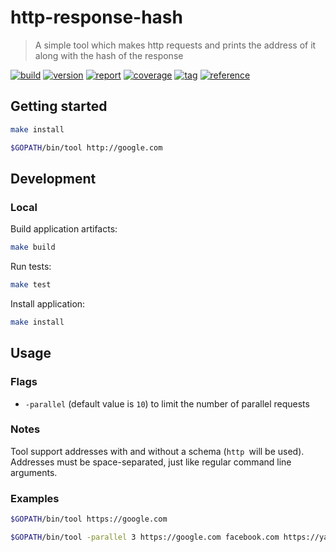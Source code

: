 # http-response-hash

> A simple tool which makes http requests and prints the address of it along with the hash of the response

[![build](https://img.shields.io/github/workflow/status/alebabai/http-response-hash/CI)](https://github.com/alebabai/http-response-hash/actions?query=workflow%3ACI)
[![version](https://img.shields.io/github/go-mod/go-version/alebabai/http-response-hash)](https://go.dev/)
[![report](https://goreportcard.com/badge/github.com/alebabai/http-response-hash)](https://goreportcard.com/report/github.com/alebabai/http-response-hash)
[![coverage](https://img.shields.io/codecov/c/github/alebabai/http-response-hash)](https://codecov.io/github/alebabai/http-response-hash)
[![tag](https://img.shields.io/github/tag/alebabai/http-response-hash.svg)](https://github.com/alebabai/http-response-hash/tags)
[![reference](https://pkg.go.dev/badge/github.com/alebabai/http-response-hash.svg)](https://pkg.go.dev/github.com/alebabai/http-response-hash)

## Getting started

```bash
make install
```

```bash
$GOPATH/bin/tool http://google.com
```

## Development

### Local

Build application artifacts:

```bash
make build
```

Run tests:

```bash
make test
```

Install application:
```bash
make install
```

## Usage

### Flags

- `-parallel` (default value is `10`) to limit the number of parallel requests

### Notes

Tool support addresses with and without a schema (`http `will be used).  
Addresses must be space-separated, just like regular command line arguments.

### Examples

```bash
$GOPATH/bin/tool https://google.com
```

```bash
$GOPATH/bin/tool -parallel 3 https://google.com facebook.com https://yahoo.com yandex.com twitter.com baroquemusiclibrary.com
```
